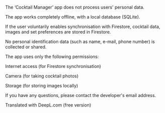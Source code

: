 The ‘Cocktail Manager’ app does not process users' personal data.

The app works completely offline, with a local database (SQLite).

If the user voluntarily enables synchronisation with Firestore, cocktail data, images and set preferences are stored in Firestore.

No personal identification data (such as name, e-mail, phone number) is collected or shared.

The app uses only the following permissions:

Internet access (for Firestore synchronisation)

Camera (for taking cocktail photos)

Storage (for storing images locally)

If you have any questions, please contact the developer's email address.

Translated with DeepL.com (free version)

